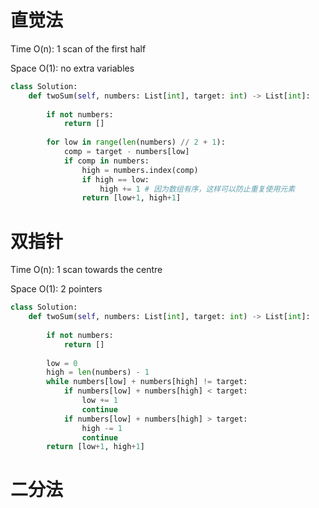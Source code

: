 # 直觉法

Time O(n): 1 scan of the first half

Space O(1): no extra variables

```python
class Solution:
    def twoSum(self, numbers: List[int], target: int) -> List[int]:
        
        if not numbers:
            return []
        
        for low in range(len(numbers) // 2 + 1):
            comp = target - numbers[low]
            if comp in numbers:
                high = numbers.index(comp)
                if high == low:
                    high += 1 # 因为数组有序，这样可以防止重复使用元素
                return [low+1, high+1]
```



# 双指针

Time O(n): 1 scan towards the centre

Space O(1): 2 pointers

```python
class Solution:
    def twoSum(self, numbers: List[int], target: int) -> List[int]:
        
        if not numbers:
            return []
        
        low = 0
        high = len(numbers) - 1
        while numbers[low] + numbers[high] != target:
            if numbers[low] + numbers[high] < target:
                low += 1
                continue
            if numbers[low] + numbers[high] > target:
                high -= 1
                continue
        return [low+1, high+1]
```



# 二分法

```python

```


